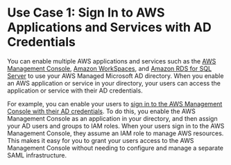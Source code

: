 # Use Case 1: Sign In to AWS Applications and Services with AD Credentials<a name="usecase1"></a>

You can enable multiple AWS applications and services such as the [AWS Management Console](https://aws.amazon.com/console/), [Amazon WorkSpaces](https://aws.amazon.com/workspaces/), and [Amazon RDS for SQL Server](https://aws.amazon.com/rds/sqlserver/) to use your AWS Managed Microsoft AD directory\. When you enable an AWS application or service in your directory, your users can access the application or service with their AD credentials\.

For example, you can enable your users to [sign in to the AWS Management Console with their AD credentials](https://aws.amazon.com/blogs/security/how-to-access-the-aws-management-console-using-aws-microsoft-ad-and-your-on-premises-credentials/)\. To do this, you enable the AWS Management Console as an application in your directory, and then assign your AD users and groups to IAM roles\. When your users sign in to the AWS Management Console, they assume an IAM role to manage AWS resources\. This makes it easy for you to grant your users access to the AWS Management Console without needing to configure and manage a separate SAML infrastructure\.
